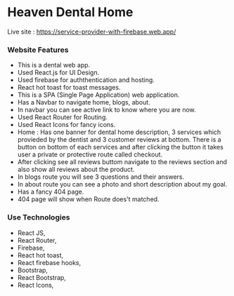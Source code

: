 # Heaven Dental Home

Live site : https://service-provider-with-firebase.web.app/

### Website Features
- This is a dental web app.
- Used React.js for UI Design.
- Used firebase for auththentication and hosting.
- React hot toast for toast messages.
- This is a SPA (Single Page Application) web application.
- Has a Navbar to navigate home, blogs, about.
- In navbar you can see active link to know where you are now.
- Used React Router for Routing.
- Used React Icons for fancy icons.
- Home : Has one banner for dental home description, 3 services which provieded by the dentist and 3 customer reviews at bottom. There is a button on bottom of each services and after clicking the button it takes user a private or protective route called checkout.
- After clicking see all reviews buttom navigate to the reviews section and also show all reviews about the product.
- In blogs route you will see 3 questions and their answers.
- In about route you can see a photo and short description about my goal.
- Has a fancy 404 page. 
- 404 page will show when Route does't matched.

### Use Technologies
- React JS,
- React Router,
- Firebase,
- React hot toast,
- React firebase hooks,
- Bootstrap,
- React Bootstrap,
- React Icons,